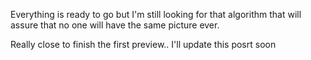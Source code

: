 Everything is ready to go but I'm still looking for that algorithm that will assure that no one will have the same picture ever.

Really close to finish the first preview.. I'll update this posrt soon

